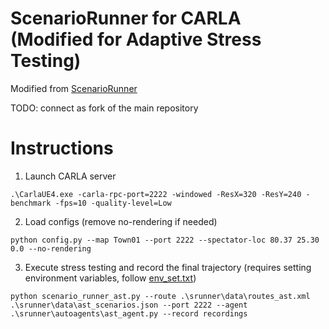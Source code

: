 ScenarioRunner for CARLA (Modified for Adaptive Stress Testing)
========================
Modified from [ScenarioRunner](https://github.com/carla-simulator/scenario_runner)

TODO: connect as fork of the main repository

Instructions
========================
1. Launch CARLA server
```
.\CarlaUE4.exe -carla-rpc-port=2222 -windowed -ResX=320 -ResY=240 -benchmark -fps=10 -quality-level=Low
```

2. Load configs (remove no-rendering if needed)
```
python config.py --map Town01 --port 2222 --spectator-loc 80.37 25.30 0.0 --no-rendering
```

3. Execute stress testing and record the final trajectory (requires setting environment variables, follow [env_set.txt](https://github.com/sisl/AutonomousRiskFramework/blob/shubh/carla_integration/CARLAIntegration/scenario_runner/env_set.txt))
```
python scenario_runner_ast.py --route .\srunner\data\routes_ast.xml .\srunner\data\ast_scenarios.json --port 2222 --agent .\srunner\autoagents\ast_agent.py --record recordings
```
